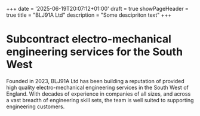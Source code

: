 +++
date = '2025-06-19T20:07:12+01:00'
draft = true
showPageHeader = true
title = "BLJ91A Ltd"
description = "Some descipriton text"
+++


# Subcontract electro-mechanical engineering services for the South West

Founded in 2023, BLJ91A Ltd has been building a reputation of provided high quality electro-mechanical engineering services in the South West of England.  With decades of experience in companies of all sizes, and across a vast breadth of engineering skill sets, the team is well suited to supporting engineering customers.

